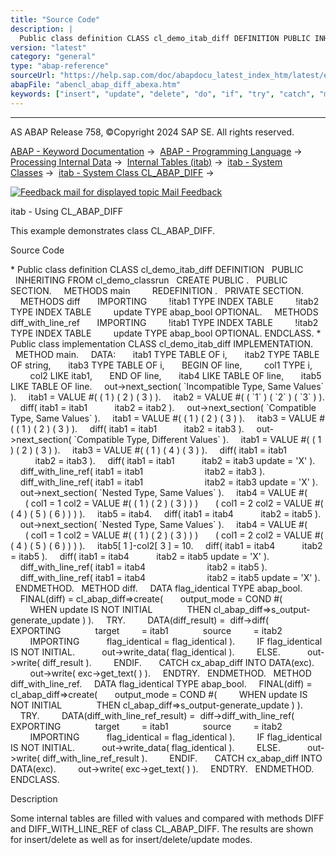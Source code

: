 ```yaml
---
title: "Source Code"
description: |
  Public class definition CLASS cl_demo_itab_diff DEFINITION PUBLIC INHERITING FROM cl_demo_classrun CREATE PUBLIC . PUBLIC SECTION. METHODS main REDEFINITION . PRIVATE SECTION. METHODS diff IMPORTING !itab1 TYPE INDEX TABLE !itab2 TYPE INDEX TABLE update TYPE abap_bool OPTIONAL. METHODS diff
version: "latest"
category: "general"
type: "abap-reference"
sourceUrl: "https://help.sap.com/doc/abapdocu_latest_index_htm/latest/en-US/abencl_abap_diff_abexa.htm"
abapFile: "abencl_abap_diff_abexa.htm"
keywords: ["insert", "update", "delete", "do", "if", "try", "catch", "method", "class", "data", "internal-table", "abencl", "abap", "diff", "abexa"]
---
```


* * *

AS ABAP Release 758, ©Copyright 2024 SAP SE. All rights reserved.

[ABAP - Keyword Documentation](https://help.sap.com/doc/abapdocu_latest_index_htm/latest/en-US/abenabap.htm) →  [ABAP - Programming Language](https://help.sap.com/doc/abapdocu_latest_index_htm/latest/en-US/abenabap_reference.htm) →  [Processing Internal Data](https://help.sap.com/doc/abapdocu_latest_index_htm/latest/en-US/abenabap_data_working.htm) →  [Internal Tables (itab)](https://help.sap.com/doc/abapdocu_latest_index_htm/latest/en-US/abenitab.htm) →  [itab - System Classes](https://help.sap.com/doc/abapdocu_latest_index_htm/latest/en-US/abenitab_system_classes.htm) →  [itab - System Class CL\_ABAP\_DIFF](https://help.sap.com/doc/abapdocu_latest_index_htm/latest/en-US/abencl_abap_diff.htm) → 

 [![](Mail.gif?object=Mail.gif "Feedback mail for displayed topic") Mail Feedback](mailto:f1_help@sap.com?subject=Feedback%20on%20ABAP%20Documentation&body=Document:%20itab%20-%20Using%20CL_ABAP_DIFF%2C%20ABENCL_ABAP_DIFF_ABEXA%2C%20758%0D%0A%0D%0AError:%0D%0A%0D%0A%0D%0A%0D%0ASuggestion%20for%20improvement:)

itab - Using CL\_ABAP\_DIFF

This example demonstrates class CL\_ABAP\_DIFF.

Source Code   

\* Public class definition
CLASS cl\_demo\_itab\_diff DEFINITION
  PUBLIC
  INHERITING FROM cl\_demo\_classrun
  CREATE PUBLIC .
  PUBLIC SECTION.
    METHODS main
        REDEFINITION .
  PRIVATE SECTION.
    METHODS diff
      IMPORTING
        !itab1 TYPE INDEX TABLE
        !itab2 TYPE INDEX TABLE
        update TYPE abap\_bool OPTIONAL.
    METHODS diff\_with\_line\_ref
      IMPORTING
        !itab1 TYPE INDEX TABLE
        !itab2 TYPE INDEX TABLE
        update TYPE abap\_bool OPTIONAL.
ENDCLASS.
\* Public class implementation
CLASS cl\_demo\_itab\_diff IMPLEMENTATION.
  METHOD main.
    DATA:
      itab1 TYPE TABLE OF i,
      itab2 TYPE TABLE OF string,
      itab3 TYPE TABLE OF i,
      BEGIN OF line,
        col1 TYPE i,
        col2 LIKE itab1,
      END OF line,
      itab4 LIKE TABLE OF line,
      itab5 LIKE TABLE OF line.
    out->next\_section( \`Incompatible Type, Same Values\` ).
    itab1 = VALUE #( ( 1 ) ( 2 ) ( 3 ) ).
    itab2 = VALUE #( ( \`1\` ) ( \`2\` ) ( \`3\` ) ).
    diff( itab1 = itab1
          itab2 = itab2 ).
    out->next\_section( \`Compatible Type, Same Values\` ).
    itab1 = VALUE #( ( 1 ) ( 2 ) ( 3 ) ).
    itab3 = VALUE #( ( 1 ) ( 2 ) ( 3 ) ).
    diff( itab1 = itab1
          itab2 = itab3 ).
    out->next\_section( \`Compatible Type, Different Values\` ).
    itab1 = VALUE #( ( 1 ) ( 2 ) ( 3 ) ).
    itab3 = VALUE #( ( 1 ) ( 4 ) ( 3 ) ).
    diff( itab1 = itab1
          itab2 = itab3 ).
    diff( itab1 = itab1
          itab2 = itab3 update = 'X' ).
    diff\_with\_line\_ref( itab1 = itab1
                        itab2 = itab3 ).
    diff\_with\_line\_ref( itab1 = itab1
                        itab2 = itab3 update = 'X' ).
    out->next\_section( \`Nested Type, Same Values\` ).
    itab4 = VALUE #(
      ( col1 = 1 col2 = VALUE #( ( 1 ) ( 2 ) ( 3 ) ) )
      ( col1 = 2 col2 = VALUE #( ( 4 ) ( 5 ) ( 6 ) ) ) ).
    itab5 = itab4.
    diff( itab1 = itab4
          itab2 = itab5 ).
    out->next\_section( \`Nested Type, Same Values\` ).
    itab4 = VALUE #(
      ( col1 = 1 col2 = VALUE #( ( 1 ) ( 2 ) ( 3 ) ) )
      ( col1 = 2 col2 = VALUE #( ( 4 ) ( 5 ) ( 6 ) ) ) ).
    itab5\[ 1 \]-col2\[ 3 \] = 10.
    diff( itab1 = itab4
          itab2 = itab5 ).
    diff( itab1 = itab4
          itab2 = itab5 update = 'X' ).
    diff\_with\_line\_ref( itab1 = itab4
                        itab2 = itab5 ).
    diff\_with\_line\_ref( itab1 = itab4
                        itab2 = itab5 update = 'X' ).
  ENDMETHOD.
  METHOD diff.
    DATA flag\_identical TYPE abap\_bool.
    FINAL(diff) = cl\_abap\_diff=>create(
      output\_mode = COND #(
        WHEN update IS NOT INITIAL
             THEN cl\_abap\_diff=>s\_output-generate\_update ) ).
    TRY.
        DATA(diff\_result) =  diff->diff(
           EXPORTING
             target         = itab1
             source         = itab2
        IMPORTING
          flag\_identical = flag\_identical ).
        IF flag\_identical IS NOT INITIAL.
          out->write\_data( flag\_identical ).
        ELSE.
          out->write( diff\_result ).
        ENDIF.
      CATCH cx\_abap\_diff INTO DATA(exc).
        out->write( exc->get\_text( ) ).
    ENDTRY.
  ENDMETHOD.
  METHOD diff\_with\_line\_ref.
    DATA flag\_identical TYPE abap\_bool.
    FINAL(diff) = cl\_abap\_diff=>create(
      output\_mode = COND #(
        WHEN update IS NOT INITIAL
             THEN cl\_abap\_diff=>s\_output-generate\_update ) ).
    TRY.
        DATA(diff\_with\_line\_ref\_result) =  diff->diff\_with\_line\_ref(
           EXPORTING
             target         = itab1
             source         = itab2
        IMPORTING
          flag\_identical = flag\_identical ).
        IF flag\_identical IS NOT INITIAL.
          out->write\_data( flag\_identical ).
        ELSE.
          out->write( diff\_with\_line\_ref\_result ).
        ENDIF.
      CATCH cx\_abap\_diff INTO DATA(exc).
        out->write( exc->get\_text( ) ).
    ENDTRY.
  ENDMETHOD.
ENDCLASS.

Description   

Some internal tables are filled with values and compared with methods DIFF and DIFF\_WITH\_LINE\_REF of class CL\_ABAP\_DIFF. The results are shown for insert/delete as well as for insert/delete/update modes.